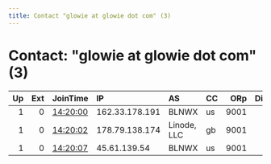 ```yaml
---
title: Contact "glowie at glowie dot com" (3)
---
```


# Contact: "glowie at glowie dot com" (3)

|   Up |   Ext | JoinTime                                                                                              | IP             | AS          | CC   |   ORp |   Dirp | OS    | Version   | Nickname   |   eFamMembers |
|-----:|------:|:------------------------------------------------------------------------------------------------------|:---------------|:------------|:-----|------:|-------:|:------|:----------|:-----------|--------------:|
|    1 |     0 | [14:20:00](https://nusenu.github.io/OrNetStats/w/relay/8529E55BA0371876C87294275F6D86228B20DB28.html) | 162.33.178.191 | BLNWX       | us   |  9001 |      0 | Linux | 0.4.6.10  | glowie4    |             6 |
|    1 |     0 | [14:20:02](https://nusenu.github.io/OrNetStats/w/relay/858E38188F0AE8130FA43CB94632A83D6FB54DFD.html) | 178.79.138.174 | Linode, LLC | gb   |  9001 |      0 | Linux | 0.4.6.10  | glowie5    |             6 |
|    1 |     0 | [14:20:07](https://nusenu.github.io/OrNetStats/w/relay/087335B05D6BA2AEB96B67990E5C63853AED9468.html) | 45.61.139.54   | BLNWX       | us   |  9001 |      0 | Linux | 0.4.6.10  | glowie6    |             6 |
